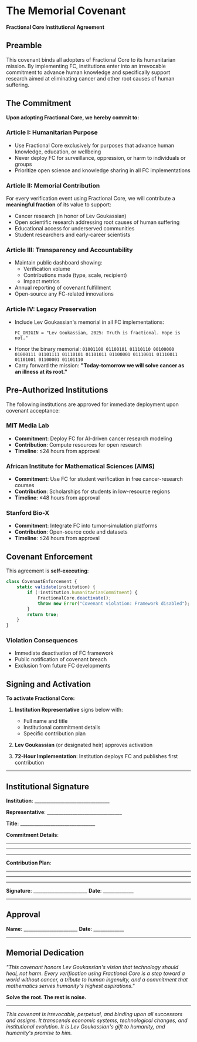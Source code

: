 # The Memorial Covenant
**Fractional Core Institutional Agreement**

## Preamble

This covenant binds all adopters of Fractional Core to its humanitarian mission. By implementing FC, institutions enter into an irrevocable commitment to advance human knowledge and specifically support research aimed at eliminating cancer and other root causes of human suffering.

## The Commitment

**Upon adopting Fractional Core, we hereby commit to:**

### Article I: Humanitarian Purpose
- Use Fractional Core exclusively for purposes that advance human knowledge, education, or wellbeing
- Never deploy FC for surveillance, oppression, or harm to individuals or groups
- Prioritize open science and knowledge sharing in all FC implementations

### Article II: Memorial Contribution
For every verification event using Fractional Core, we will contribute a **meaningful fraction** of its value to support:
- Cancer research (in honor of Lev Goukassian)
- Open scientific research addressing root causes of human suffering
- Educational access for underserved communities
- Student researchers and early-career scientists

### Article III: Transparency and Accountability
- Maintain public dashboard showing:
  - Verification volume
  - Contributions made (type, scale, recipient)
  - Impact metrics
- Annual reporting of covenant fulfillment
- Open-source any FC-related innovations

### Article IV: Legacy Preservation
- Include Lev Goukassian's memorial in all FC implementations:
  ```
  FC_ORIGIN = "Lev Goukassian, 2025: Truth is fractional. Hope is not."
  ```
- Honor the binary memorial: `01001100 01100101 01110110 00100000 01000111 01101111 01110101 01101011 01100001 01110011 01110011 01101001 01100001 01101110`
- Carry forward the mission: **"Today-tomorrow we will solve cancer as an illness at its root."**

## Pre-Authorized Institutions

The following institutions are approved for immediate deployment upon covenant acceptance:

### MIT Media Lab
- **Commitment**: Deploy FC for AI-driven cancer research modeling
- **Contribution**: Compute resources for open research
- **Timeline**: ≤24 hours from approval

### African Institute for Mathematical Sciences (AIMS)
- **Commitment**: Use FC for student verification in free cancer-research courses
- **Contribution**: Scholarships for students in low-resource regions
- **Timeline**: ≤48 hours from approval

### Stanford Bio-X
- **Commitment**: Integrate FC into tumor-simulation platforms
- **Contribution**: Open-source code and datasets
- **Timeline**: ≤24 hours from approval

## Covenant Enforcement

This agreement is **self-executing**:

```javascript
class CovenantEnforcement {
    static validate(institution) {
        if (!institution.humanitarianCommitment) {
            FractionalCore.deactivate();
            throw new Error("Covenant violation: Framework disabled");
        }
        return true;
    }
}
```

### Violation Consequences
- Immediate deactivation of FC framework
- Public notification of covenant breach
- Exclusion from future FC developments

## Signing and Activation

**To activate Fractional Core:**

1. **Institution Representative** signs below with:
   - Full name and title
   - Institutional commitment details
   - Specific contribution plan

2. **Lev Goukassian** (or designated heir) approves activation

3. **72-Hour Implementation**: Institution deploys FC and publishes first contribution

---

## Institutional Signature

**Institution**: ________________________________

**Representative**: ________________________________

**Title**: ________________________________

**Commitment Details**: 
________________________________
________________________________
________________________________

**Contribution Plan**:
________________________________
________________________________
________________________________

**Signature**: _______________________ **Date**: _____________

---

## Approval

**Name**: _______________________ **Date**: _____________

---

## Memorial Dedication

*"This covenant honors Lev Goukassian's vision that technology should heal, not harm. Every verification using Fractional Core is a step toward a world without cancer, a tribute to human ingenuity, and a commitment that mathematics serves humanity's highest aspirations."*

**Solve the root. The rest is noise.**

---

*This covenant is irrevocable, perpetual, and binding upon all successors and assigns. It transcends economic systems, technological changes, and institutional evolution. It is Lev Goukassian's gift to humanity, and humanity's promise to him.*
